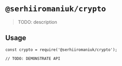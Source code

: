 # `@serhiiromaniuk/crypto`

> TODO: description

## Usage

```
const crypto = require('@serhiiromaniuk/crypto');

// TODO: DEMONSTRATE API
```
